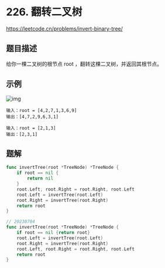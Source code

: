 # 226. 翻转二叉树
https://leetcode.cn/problems/invert-binary-tree/

## 题目描述
给你一棵二叉树的根节点 root ，翻转这棵二叉树，并返回其根节点。


## 示例
![img](https://assets.leetcode.com/uploads/2021/03/14/invert1-tree.jpg)
```
输入：root = [4,2,7,1,3,6,9]
输出：[4,7,2,9,6,3,1]
```
```
输入：root = [2,1,3]
输出：[2,3,1]
```


## 题解
```go
func invertTree(root *TreeNode) *TreeNode {
    if root == nil {
        return nil 
    }
    root.Left, root.Right = root.Right, root.Left
    root.Left = invertTree(root.Left)
    root.Right = invertTree(root.Right)
    return root 
}
```
```go
// 20230704
func invertTree(root *TreeNode) *TreeNode {
    if root == nil {return root}
    root.Left = invertTree(root.Left)
    root.Right = invertTree(root.Right)
    root.Left, root.Right = root.Right, root.Left
    return root
}
```
